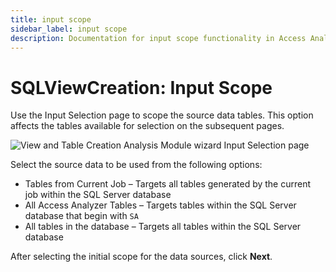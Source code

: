 ```yaml
---
title: input scope
sidebar_label: input scope
description: Documentation for input scope functionality in Access Analyzer including configuration and usage information.
---
```


# SQLViewCreation: Input Scope

Use the Input Selection page to scope the source data tables. This option affects the tables
available for selection on the subsequent pages.

![View and Table Creation Analysis Module wizard Input Selection page](/img/product_docs/accessanalyzer/admin/analysis/sqlviewcreation/inputscope.webp)

Select the source data to be used from the following options:

- Tables from Current Job – Targets all tables generated by the current job within the SQL Server
  database
- All Access Analyzer Tables – Targets tables within the SQL Server database that begin with `SA`
- All tables in the database – Targets all tables within the SQL Server database

After selecting the initial scope for the data sources, click **Next**.

